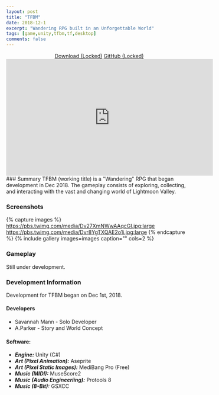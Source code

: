 ```yaml
---
layout: post
title: "TFBM"
date: 2018-12-1
excerpt: "Wandering RPG built in an Unforgettable World"
tags: [game,unity,tfbm,tf,desktop]
comments: false
---
```

<center>
<div markdown="0"><a href="https://github.com/mannnnnn/TFBMo" class="btn btn-success">Download (Locked)</a>     <a href="https://github.com/mannnnnn/TFBM" class="btn btn-warning">GitHub (Locked)</a>

<iframe width="560" height="315" src="https://www.youtube.com/embed/aLbs389FZu4" frameborder="0"> </iframe>

</center>
### Summary
TFBM (working title) is a "Wandering" RPG that began development in Dec 2018. The gameplay consists of exploring, collecting, and interacting with the vast and changing world of Lightmoon Valley.

### Screenshots

{% capture images %}
	https://pbs.twimg.com/media/Dv27XmNWwAAqcGI.jpg:large
    https://pbs.twimg.com/media/Dvr8YgTXQAE2o1i.jpg:large
{% endcapture %}
{% include gallery images=images caption="" cols=2 %}
### Gameplay
Still under development.

### Development Information
Development for TFBM began on Dec 1st, 2018. 

#### Developers
* Savannah Mann - Solo Developer
* A.Parker - Story and World Concept

#### Software: 
* ***Engine:*** Unity (C#)
* ***Art (Pixel Animation):*** Aseprite
* ***Art (Pixel Static Images):*** MediBang Pro (Free)
* ***Music (MIDI):*** MuseScore2
* ***Music (Audio Engineeriing):*** Protools 8
* ***Music (8-Bit):*** GSXCC


